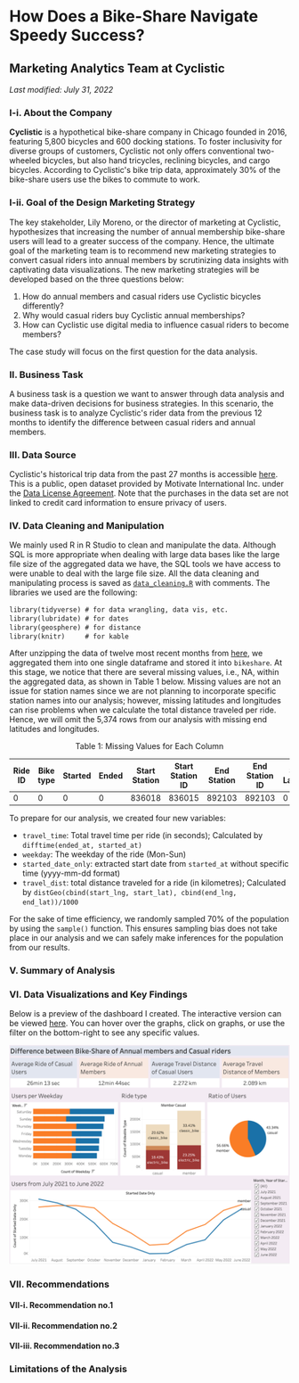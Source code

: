 # How Does a Bike-Share Navigate Speedy Success?
## Marketing Analytics Team at Cyclistic
*Last modified: July 31, 2022*

### I-i. About the Company
**Cyclistic** is a hypothetical bike-share company in Chicago founded in 2016, featuring 5,800 bicycles and 600 docking stations. To foster inclusivity for diverse groups of customers, Cyclistic not only offers conventional two-wheeled bicycles, but also hand tricycles, reclining bicycles, and cargo bicycles. According to Cyclistic's bike trip data, approximately 30% of the bike-share users use the bikes to commute to work. 

### I-ii. Goal of the Design Marketing Strategy
The key stakeholder, Lily Moreno, or the director of marketing at Cyclistic, hypothesizes that increasing the number of annual membership bike-share users will lead to a greater success of the company. Hence, the ultimate goal of the marketing team is to recommend new marketing strategies to convert casual riders into annual members by scrutinizing data insights with captivating data visualizations. The new marketing strategies will be developed based on the three questions below:

1. How do annual members and casual riders use Cyclistic bicycles differently?
2. Why would casual riders buy Cyclistic annual memberships?
3. How can Cyclistic use digital media to influence casual riders to become members?

The case study will focus on the first question for the data analysis.

### II. Business Task
A business task is a question we want to answer through data analysis and make data-driven decisions for business strategies. In this scenario, the business task is to analyze Cyclistic's rider data from the previous 12 months to identify the difference between casual riders and annual members.

### III. Data Source
Cyclistic's historical trip data from the past 27 months is accessible [here](https://divvy-tripdata.s3.amazonaws.com/index.html). This is a public, open dataset provided by Motivate International Inc. under the [Data License Agreement](https://ride.divvybikes.com/data-license-agreement). Note that the purchases in the data set are not linked to credit card information to ensure privacy of users.

### IV. Data Cleaning and Manipulation

We mainly used R in R Studio to clean and manipulate the data. Although SQL is more appropriate when dealing with large data bases like the large file size of the aggregated data we have, the SQL tools we have access to were unable to deal with the large file size. All the data cleaning and manipulating process is saved as [`data_cleaning.R`](https://github.com/hynprk/How-a-Bike-Share-Navigates-Speedy-Success/blob/main/data_cleaning.R) with comments. The libraries we used are the following:

```{r}
library(tidyverse) # for data wrangling, data vis, etc.
library(lubridate) # for dates
library(geosphere) # for distance
library(knitr)     # for kable 
```

After unzipping the data of twelve most recent months from [here](https://divvy-tripdata.s3.amazonaws.com/index.html), we aggregated them into one single dataframe and stored it into `bikeshare`. At this stage, we notice that there are several missing values, i.e., NA, within the aggregated data, as shown in Table 1 below. Missing values are not an issue for station names since we are not planning to incorporate specific station names into our analysis; however, missing latitudes and longitudes can rise problems when we calculate the total distance traveled per ride. Hence, we will omit the 5,374 rows from our analysis with missing end latitudes and longitudes.

<p align="center">
Table 1: Missing Values for Each Column
</p>

Ride ID | Bike type | Started | Ended | Start Station | Start Station ID | End Station | End Station ID | Start Latitude | Start Longitude | End Latitude | End Longitude | Member or Casual 
--- | --- | --- | --- |--- |--- |--- |--- |--- |--- |--- |--- |---
0 | 0 | 0 | 0 | 836018 | 836015 | 892103 | 892103 | 0 | 0 | 5374 | 5374 | 0

To prepare for our analysis, we created four new variables:

* `travel_time`: Total travel time per ride (in seconds); Calculated by `difftime(ended_at, started_at)`
* `weekday`: The weekday of the ride (Mon-Sun)
* `started_date_only`: extracted start date from `started_at` without specific time (yyyy-mm-dd format)
* `travel_dist`: total distance traveled for a ride (in kilometres); Calculated by `distGeo(cbind(start_lng, start_lat), cbind(end_lng, end_lat))/1000` 

For the sake of time efficiency, we randomly sampled 70% of the population by using the `sample()` function. This ensures sampling bias does not take place in our analysis and we can safely make inferences for the population from our results. 

### V. Summary of Analysis

### VI. Data Visualizations and Key Findings

Below is a preview of the dashboard I created. The interactive version can be viewed [here](https://public.tableau.com/app/profile/hyoeunpark99/viz/Annualmembersvs_CasualridersinBikeShare/DifferencebetweenBike-ShareofAnnualmembersandCasualriders_1). You can hover over the graphs, click on graphs, or use the filter on the bottom-right to see any specific values.

![Dashboard Preview](https://github.com/hynprk/How-a-Bike-Share-Navigates-Speedy-Success/blob/main/dashboard.png)

### VII. Recommendations

#### VII-i. Recommendation no.1

#### VII-ii. Recommendation no.2

#### VII-iii. Recommendation no.3

### Limitations of the Analysis



